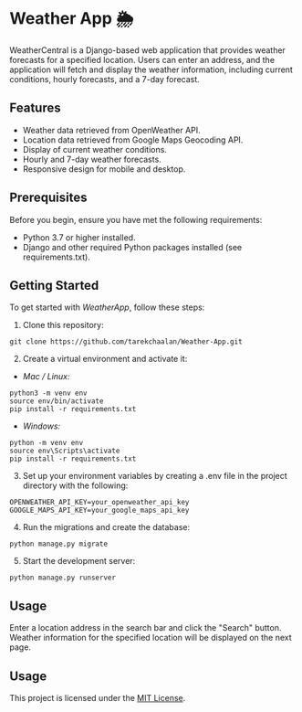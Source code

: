 # Weather App 🌦️

WeatherCentral is a Django-based web application that provides weather forecasts for a specified location. Users can enter an address, and the application will fetch and display the weather information, including current conditions, hourly forecasts, and a 7-day forecast.

## Features

- Weather data retrieved from OpenWeather API.
- Location data retrieved from Google Maps Geocoding API.
- Display of current weather conditions.
- Hourly and 7-day weather forecasts.
- Responsive design for mobile and desktop.

## Prerequisites

Before you begin, ensure you have met the following requirements:

- Python 3.7 or higher installed.
- Django and other required Python packages installed (see requirements.txt).

## Getting Started

To get started with *WeatherApp*, follow these steps:

1. Clone this repository:

```
git clone https://github.com/tarekchaalan/Weather-App.git
```

2. Create a virtual environment and activate it:

- *Mac / Linux:*
```
python3 -m venv env
source env/bin/activate
pip install -r requirements.txt
```
- *Windows:*
```
python -m venv env
source env\Scripts\activate
pip install -r requirements.txt
```

3. Set up your environment variables by creating a .env file in the project directory with the following:
```
OPENWEATHER_API_KEY=your_openweather_api_key
GOOGLE_MAPS_API_KEY=your_google_maps_api_key
```

4. Run the migrations and create the database:
```
python manage.py migrate
```

5. Start the development server:
```
python manage.py runserver
```

## Usage
Enter a location address in the search bar and click the "Search" button.<br>
Weather information for the specified location will be displayed on the next page.

## Usage
This project is licensed under the [MIT License](https://opensource.org/licenses/MIT/).   
